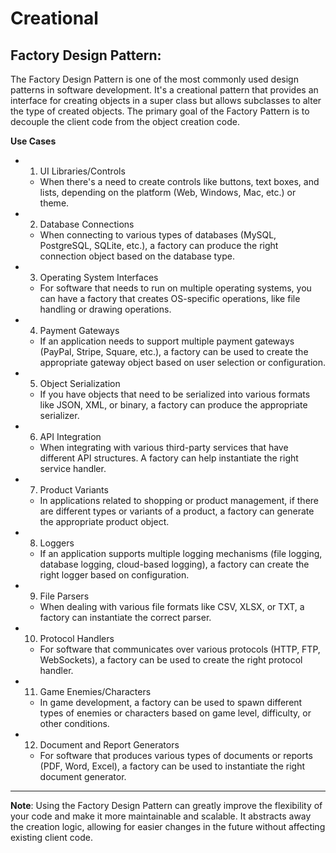# Creational

## Factory Design Pattern:
The Factory Design Pattern is one of the most commonly used design patterns in software development. It's a creational pattern that provides an interface for creating objects in a super class but allows subclasses to alter the type of created objects. The primary goal of the Factory Pattern is to decouple the client code from the object creation code.

**Use Cases**

- 1. UI Libraries/Controls
    - When there's a need to create controls like buttons, text boxes, and lists, depending on the platform (Web, Windows, Mac, etc.) or theme.

- 2. Database Connections
    - When connecting to various types of databases (MySQL, PostgreSQL, SQLite, etc.), a factory can produce the right connection object based on the database type.

- 3. Operating System Interfaces
    - For software that needs to run on multiple operating systems, you can have a factory that creates OS-specific operations, like file handling or drawing operations.

- 4. Payment Gateways
    - If an application needs to support multiple payment gateways (PayPal, Stripe, Square, etc.), a factory can be used to create the appropriate gateway object based on user selection or configuration.

- 5. Object Serialization
    - If you have objects that need to be serialized into various formats like JSON, XML, or binary, a factory can produce the appropriate serializer.

- 6. API Integration
    - When integrating with various third-party services that have different API structures. A factory can help instantiate the right service handler.

- 7. Product Variants
    - In applications related to shopping or product management, if there are different types or variants of a product, a factory can generate the appropriate product object.

- 8. Loggers
    - If an application supports multiple logging mechanisms (file logging, database logging, cloud-based logging), a factory can create the right logger based on configuration.

- 9. File Parsers
    - When dealing with various file formats like CSV, XLSX, or TXT, a factory can instantiate the correct parser.

- 10. Protocol Handlers
    - For software that communicates over various protocols (HTTP, FTP, WebSockets), a factory can be used to create the right protocol handler.

- 11. Game Enemies/Characters
    - In game development, a factory can be used to spawn different types of enemies or characters based on game level, difficulty, or other conditions.

- 12. Document and Report Generators
    - For software that produces various types of documents or reports (PDF, Word, Excel), a factory can be used to instantiate the right document generator.

---

**Note**: Using the Factory Design Pattern can greatly improve the flexibility of your code and make it more maintainable and scalable. It abstracts away the creation logic, allowing for easier changes in the future without affecting existing client code.
